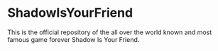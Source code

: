 # ShadowIsYourFriend
This is the official repository of the all over the world known and most famous game forever Shadow Is Your Friend.
